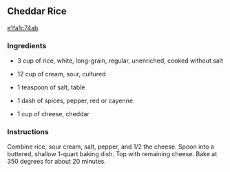 ## Cheddar Rice

[e1fa1c74ab](http://www.food.com/recipe/cheddar-rice-454349)

### Ingredients

 - 3 cup of rice, white, long-grain, regular, unenriched, cooked without salt

 - 12 cup of cream, sour, cultured

 - 1 teaspoon of salt, table

 - 1 dash of spices, pepper, red or cayenne

 - 1 cup of cheese, cheddar

### Instructions

Combine rice, sour cream, salt, pepper, and 1/2 the cheese. Spoon into a buttered, shallow 1-quart baking dish. Top with remaining cheese. Bake at 350 degrees for about 20 minutes.